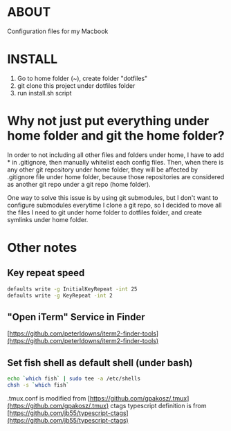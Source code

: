
# ABOUT
Configuration files for my Macbook

# INSTALL
1. Go to home folder (~), create folder "dotfiles"
2. git clone this project under dotfiles folder
3. run install.sh script

# Why not just put everything under home folder and git the home folder?
In order to not including all other files and folders under home, I have to add * in .gitignore, then manually whitelist each config files. Then, when there is any other git repository under home folder, they will be affected by .gitignore file under home folder, because those repositories are considered as another git repo under a git repo (home folder).

One way to solve this issue is by using git submodules, but I don't want to configure submodules everytime I clone a git repo, so I decided to move all the files I need to git under home folder to dotfiles folder, and create symlinks under home folder.

# Other notes
## Key repeat speed
```sh
defaults write -g InitialKeyRepeat -int 25
defaults write -g KeyRepeat -int 2
```

## "Open iTerm" Service in Finder
[https://github.com/peterldowns/iterm2-finder-tools](https://github.com/peterldowns/iterm2-finder-tools)

## Set fish shell as default shell (under bash)
```sh
echo `which fish` | sudo tee -a /etc/shells
chsh -s `which fish`
```

.tmux.conf is modified from [https://github.com/gpakosz/.tmux](https://github.com/gpakosz/.tmux)
ctags typescript definition is from [https://github.com/jb55/typescript-ctags](https://github.com/jb55/typescript-ctags)

